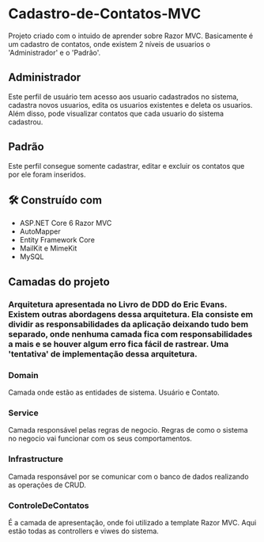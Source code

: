 # Cadastro-de-Contatos-MVC

Projeto criado com o intuido de aprender sobre Razor MVC. Basicamente é um cadastro de contatos, onde existem 2 níveis de usuarios o 'Administrador' e o 'Padrão'.

## Administrador
Este perfil de usuário tem acesso aos usuario cadastrados no sistema, cadastra novos usuarios, edita os usuarios existentes e deleta os usuarios. Além disso, pode visualizar contatos que cada usuario do sistema cadastrou.

## Padrão 
Este perfil consegue somente cadastrar, editar e excluir os contatos que por ele foram inseridos.

## 🛠️ Construído com
* ASP.NET Core 6 Razor MVC
* AutoMapper
* Entity Framework Core
* MailKit e MimeKit
* MySQL

## Camadas do projeto

### Arquitetura apresentada no Livro de DDD do Eric Evans. Existem outras abordagens dessa arquitetura. Ela consiste em dividir as responsabilidades da aplicação deixando tudo bem separado, onde nenhuma camada fica com responsabilidades a mais e se houver algum erro fica fácil de rastrear. Uma 'tentativa' de implementação dessa arquitetura. 

### Domain
Camada onde estão as entidades de sistema. Usuário e Contato.

### Service
Camada responsável pelas regras de negocio. Regras de como o sistema no negocio vai funcionar com os seus comportamentos.

### Infrastructure
Camada responsável por se comunicar com o banco de dados realizando as operações de CRUD.

### ControleDeContatos
É a camada de apresentação, onde foi utilizado a template Razor MVC. Aqui estão todas as controllers e viwes do sistema.


